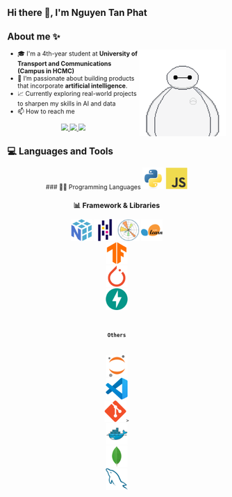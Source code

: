 ## Hi there 👋, I'm Nguyen Tan Phat 
## About me ✨  
<img width="200" src="./assets/hello.gif" align="right"/>

- 🎓 I'm a 4th-year student at **University of Transport and Communications (Campus in HCMC)**   
- 🚀 I’m passionate about building products that incorporate **artificial intelligence**.  
- 📈 Currently exploring real-world projects to sharpen my skills in AI and data  
- 📫 How to reach me
<p align="center">
  <a href="https://www.linkedin.com/in/nguyentanphat55/" target="_blank">
    <img src="https://img.icons8.com/fluent/48/000000/linkedin.png"/>
  </a>
  <a href="https://github.com/PhatNguyen55" alt="Github">
    <img src="https://img.icons8.com/fluent/48/000000/github.png"/>
  </a> 
  <a href="mailto:phatnguyen102.dev@gmail.com" alt="Email">
    <img src="https://img.icons8.com/fluent/48/000000/mailing.png"/>
  </a>
</p>

<summary><h2>💻 Languages and Tools</h2></summary>
<div align="center">
### 👨‍💻 Programming Languages
<code><img width="50" src="https://raw.githubusercontent.com/devicons/devicon/master/icons/python/python-original.svg" alt="Python" title="Python"/></code>
<code><img width="50" src="https://raw.githubusercontent.com/devicons/devicon/master/icons/javascript/javascript-original.svg" alt="JavaScript" title="JavaScript"/></code>

### 📊 Framework & Libraries
<code><img width="50" src="https://raw.githubusercontent.com/devicons/devicon/master/icons/numpy/numpy-original.svg" alt="NumPy" title="NumPy"/></code>
<code><img width="50" src="https://raw.githubusercontent.com/devicons/devicon/master/icons/pandas/pandas-original.svg" alt="Pandas" title="Pandas"/></code>
<code><img width="50" src="https://raw.githubusercontent.com/devicons/devicon/master/icons/matplotlib/matplotlib-original.svg" alt="Matplotlib" title="Matplotlib"/></code>
<code><img width="50" src="https://raw.githubusercontent.com/devicons/devicon/master/icons/scikitlearn/scikitlearn-original.svg" alt="Scikit-learn" title="Scikit-learn"/><code>
<code><img width="50" src="https://raw.githubusercontent.com/devicons/devicon/master/icons/tensorflow/tensorflow-original.svg" alt="TensorFlow" title="TensorFlow"/></code>
<code><img width="50" src="https://raw.githubusercontent.com/devicons/devicon/master/icons/pytorch/pytorch-original.svg" alt="PyTorch" title="PyTorch"/></code>
<code><img width="50" src="https://raw.githubusercontent.com/devicons/devicon/master/icons/fastapi/fastapi-original.svg" alt="FastAPI" title="FastAPI"/></code>

### Others
<code><img width="50" src="https://raw.githubusercontent.com/devicons/devicon/master/icons/jupyter/jupyter-original.svg" alt="Jupyter" title="Jupyter Notebook"/></code>
<code><img width="50" src="https://raw.githubusercontent.com/devicons/devicon/master/icons/vscode/vscode-original.svg" alt="VSCode" title="VSCode"/></code>
<code><img width="50" src="https://raw.githubusercontent.com/devicons/devicon/master/icons/git/git-original.svg" alt="Git" title="Git"/></code>>
<code><img width="50" src="https://raw.githubusercontent.com/devicons/devicon/master/icons/docker/docker-original.svg" alt="Docker" title="Docker"/></code>
<code><img width="50" src="https://raw.githubusercontent.com/devicons/devicon/master/icons/mongodb/mongodb-original.svg" alt="MongoDB" title="MongoDB"/></code>
<code><img width="50" src="https://raw.githubusercontent.com/devicons/devicon/master/icons/mysql/mysql-original.svg" alt="MySQL" title="MySQL"/></code>
</div>



